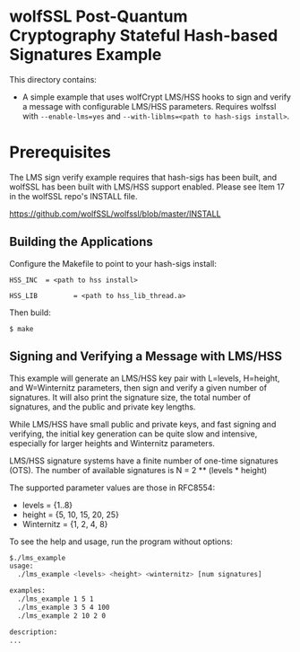 # wolfSSL Post-Quantum Cryptography Stateful Hash-based Signatures Example

This directory contains:

- A simple example that uses wolfCrypt LMS/HSS hooks to sign and verify a message
  with configurable LMS/HSS parameters. Requires wolfssl with `--enable-lms=yes`
  and `--with-liblms=<path to hash-sigs install>`.

# Prerequisites

The LMS sign verify example requires that hash-sigs has been built, and
wolfSSL has been built with LMS/HSS support enabled.  Please see Item 17
in the wolfSSL repo's INSTALL file.

https://github.com/wolfSSL/wolfssl/blob/master/INSTALL

## Building the Applications

Configure the Makefile to point to your hash-sigs install:

```
HSS_INC  = <path to hss install>
```

```
HSS_LIB         = <path to hss_lib_thread.a>
```

Then build:

```
$ make
```

## Signing and Verifying a Message with LMS/HSS

This example will generate an LMS/HSS key pair with L=levels, H=height, and
W=Winternitz parameters, then sign and verify a given number of signatures.
It will also print the signature size, the total number of signatures, and
the public and private key lengths.

While LMS/HSS have small public and private keys, and fast signing and
verifying, the initial key generation can be quite slow and intensive,
especially for larger heights and Winternitz parameters.

LMS/HSS signature systems have a finite number of one-time signatures (OTS).
The number of available signatures is
  N = 2 ** (levels * height)

The supported parameter values are those in RFC8554:
- levels = {1..8}
- height = {5, 10, 15, 20, 25}
- Winternitz = {1, 2, 4, 8}

To see the help and usage, run the program without options:
```sh
$./lms_example
usage:
  ./lms_example <levels> <height> <winternitz> [num signatures]

examples:
  ./lms_example 1 5 1
  ./lms_example 3 5 4 100
  ./lms_example 2 10 2 0

description:
...
```
